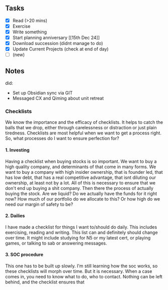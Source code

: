 ## Tasks

 - [x] Read (>20 mins)
 - [x] Exercise
 - [x] Write something
 - [x] Start planning anniversary [[15th Dec 24]]
 - [x] Download succession (didnt manage to do)
 - [x] Update Current Projects (check at end of day)
 - [ ] (new)

## Notes
did:
 - Set up Obsidian sync via GIT
 - Messaged CX and Qiming about unit retreat
### Checklists
We know the importance and the efficacy of checklists. It helps to catch the balls that we drop, either through carelessness or distraction or just plain tiredness. Checklists are most helpful when we want to get a process right. So, what processes do I want to ensure perfection for?
#### 1. Investing
Having a checklist when buying stocks is so important. We want to buy a high quality company, and determinants of that come in many forms. We want to buy a company with high insider ownership, that is founder led, that has low debt, that has a real competitive advantage, that isnt diluting our ownership, at least not by a lot. All of this is necessary to ensure that we don't end up buying a shit company. Then there the process of actually buying the stock. Are we liquid? Do we actually have the funds for it right now? How much of our portfolio do we allocate to this? Or how high do we need our margin of safety to be?

#### 2. Dailies
I have made a checklist for things I want to/should do daily. This includes exercising, reading and writing. This list can and definitely should change over time. It might include studying for N5 or my latest cert, or playing games, or talking to sab or answering messages. 

#### 3. SOC procedure
This one has to be built up slowly. I'm still learning how the soc works, so these checklists will morph over time. But it is necessary. When a case comes in, you need to know what to do, who to contact. Nothing can be left behind, and the checklist ensures that


